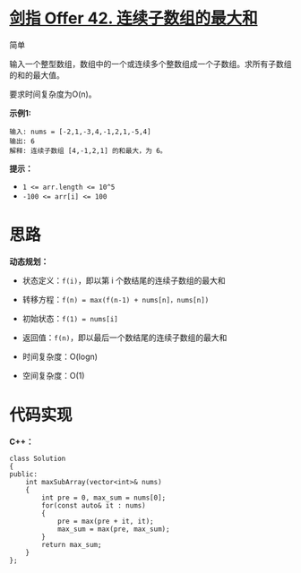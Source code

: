 # [剑指 Offer 42. 连续子数组的最大和](https://leetcode.cn/problems/lian-xu-zi-shu-zu-de-zui-da-he-lcof/)

简单



输入一个整型数组，数组中的一个或连续多个整数组成一个子数组。求所有子数组的和的最大值。

要求时间复杂度为O(n)。

 

**示例1:**

```
输入: nums = [-2,1,-3,4,-1,2,1,-5,4]
输出: 6
解释: 连续子数组 [4,-1,2,1] 的和最大，为 6。
```

 

**提示：**

- `1 <= arr.length <= 10^5`
- `-100 <= arr[i] <= 100`



# 思路

**动态规划：**

- 状态定义：`f(i)`，即以第 i 个数结尾的连续子数组的最大和
- 转移方程：`f(n) = max(f(n-1) + nums[n]，nums[n])`
- 初始状态：`f(1) = nums[i]`
- 返回值：`f(n)`，即以最后一个数结尾的连续子数组的最大和

- 时间复杂度：O(logn)
- 空间复杂度：O(1)



# 代码实现

**C++：**

```
class Solution
{
public:
    int maxSubArray(vector<int>& nums)
    {
        int pre = 0, max_sum = nums[0];
        for(const auto& it : nums)
        {
            pre = max(pre + it, it);
            max_sum = max(pre, max_sum);
        }
        return max_sum;
    }
};
```

